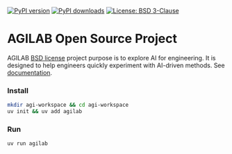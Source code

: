 [![PyPI version](https://img.shields.io/pypi/v/agilab.svg)](https://pypi.org/project/agilab) [![PyPI downloads](https://img.shields.io/pypi/dm/agilab.svg)](https://pypi.org/project/agilab/) [![License: BSD 3-Clause](https://img.shields.io/badge/License-BSD%203--Clause-blue.svg)](https://opensource.org/licenses/BSD-3-Clause)

# AGILAB Open Source Project

AGILAB [BSD license](https://github.com/ThalesGroup/agilab/blob/main/LICENSE) project purpose is to explore AI for engineering. It is designed to help engineers quickly experiment with AI-driven methods.
See [documentation](https://thalesgroup.github.io/agilab).

### Install

```bash
mkdir agi-workspace && cd agi-workspace
uv init && uv add agilab
```

### Run

```bash
uv run agilab
```